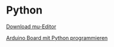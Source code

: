 # Python

[Download mu-Editor](https://codewith.mu/en/download)


[Arduino Board mit Python programmieren](https://realpython.com/arduino-python/#arduino-hardware)


